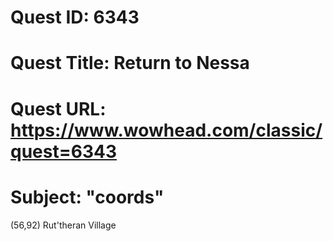 # Quest ID: 6343
# Quest Title: Return to Nessa
# Quest URL: https://www.wowhead.com/classic/quest=6343
# Subject: "coords"
(56,92) Rut'theran Village